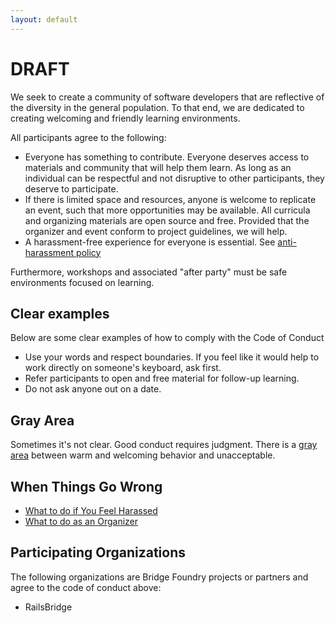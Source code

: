 ```yaml
---
layout: default
---
```


# DRAFT

We seek to create a community of software developers that are reflective of the diversity in the general population. To that end, we are dedicated to creating welcoming and friendly learning environments.  

All participants agree to the following:
* Everyone has something to contribute. Everyone deserves access to materials and community that will help them learn. As long as an individual can be respectful and not disruptive to other participants, they deserve to participate.
* If there is limited space and resources, anyone is welcome to replicate an event, such that more opportunities may be available. All curricula and organizing materials are open source and free. Provided that the organizer and event conform to project guidelines, we will help.
* A harassment-free experience for everyone is essential. See [anti-harassment policy](anti-harrassment-policy.html)

Furthermore, workshops and associated "after party" must be safe environments focused on learning.  

## Clear examples
Below are some clear examples of how to comply with the Code of Conduct
* Use your words and respect boundaries. If you feel like it would help to work directly on someone's keyboard, ask first. 
* Refer participants to open and free material for follow-up learning.   
* Do not ask anyone out on a date. 

## Gray Area
Sometimes it's not clear.  Good conduct requires judgment. There is a [gray area](gray-area.html) between warm and welcoming behavior and unacceptable.

## When Things Go Wrong

* [What to do if You Feel Harassed](participant-response.html)
* [What to do as an Organizer](organizer-response.html)


## Participating Organizations

The following organizations are Bridge Foundry projects or partners and agree to the code of conduct above:

* RailsBridge

